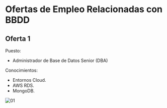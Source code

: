# Ofertas de Empleo Relacionadas con BBDD

## Oferta 1

Puesto:
* Administrador de Base de Datos Senior (DBA)

Conocimientos:
* Entornos Cloud.
* AWS RDS.
* MongoDB.

![][01]

[01]: ../img/ut00/oferta-empleo01.png "01"
